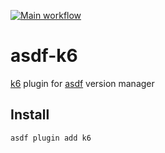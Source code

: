[![Main workflow](https://github.com/gr1m0h/asdf-k6/actions/workflows/workflow.yaml/badge.svg?branch=main)](https://github.com/gr1m0h/asdf-k6/actions/workflows/workflow.yaml)

# asdf-k6

[k6](https://github.com/grafana/k6) plugin for [asdf](https://github.com/asdf-vm/asdf) version manager

## Install

```
asdf plugin add k6
```
